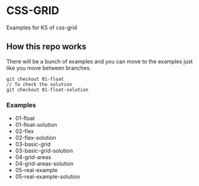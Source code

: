 # CSS-GRID

Examples for KS of css-grid

## How this repo works

There will be a bunch of examples and you can move to the examples just like you move between branches.

```
git checkout 01-float
// To check the solution
git checkout 01-float-solution
```

### Examples

 + 01-float
 + 01-float-solution
 + 02-flex
 + 02-flex-solution
 + 03-basic-grid
 + 03-basic-grid-solution
 + 04-grid-areas
 + 04-grid-areas-solution
 + 05-real-example
 + 05-real-example-solution


